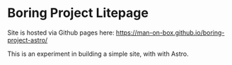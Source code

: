 # Boring Project Litepage

Site is hosted via Github pages here: https://man-on-box.github.io/boring-project-astro/

This is an experiment in building a simple site, with with Astro.
